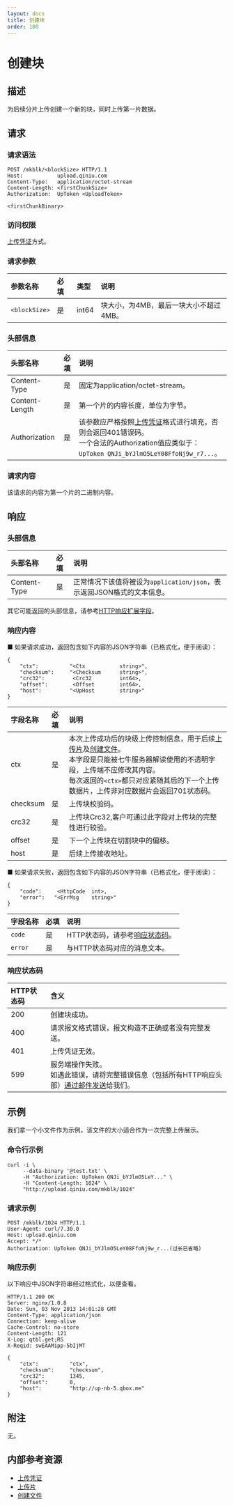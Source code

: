 ```yaml
---
layout: docs
title: 创建块
order: 100
---
```


<a id="mkblk"></a>
# 创建块

<a id="mkblk-description"></a>
## 描述

为后续分片上传创建一个新的块，同时上传第一片数据。

<a id="mkblk-request"></a>
## 请求

<a id="mkblk-request-syntax"></a>
### 请求语法

```
POST /mkblk/<blockSize> HTTP/1.1
Host:           upload.qiniu.com
Content-Type:   application/octet-stream
Content-Length: <firstChunkSize>
Authorization:  UpToken <UploadToken>

<firstChunkBinary>
```

<a id="mkblk-request-auth"></a>
### 访问权限

[上传凭证][uploadTokenHref]方式。

<a id="mkblk-request-params"></a>
### 请求参数

参数名称            | 必填 | 类型   | 说明
:------------------ | :--- | :----- | :------------------------------
`<blockSize>`       | 是   | int64  | 块大小，为4MB，最后一块大小不超过4MB。

<a id="mkblk-request-headers"></a>
### 头部信息

头部名称       | 必填 | 说明
:------------- | :--- | :--------------------------------
Content-Type   | 是   | 固定为application/octet-stream。
Content-Length | 是   | 第一个片的内容长度，单位为字节。
Authorization  | 是   | 该参数应严格按照[上传凭证][uploadTokenHref]格式进行填充，否则会返回401错误码。<br>一个合法的Authorization值应类似于：`UpToken QNJi_bYJlmO5LeY08FfoNj9w_r7...`。

<a id="mkblk-request-body"></a>
### 请求内容

该请求的内容为第一个片的二进制内容。

<a id="mkblk-response"></a>
## 响应

<a id="mkblk-response-headers"></a>
### 头部信息

头部名称      | 必填 | 说明                              
:------------ | :--- | :--------------------------------------------------------------------
Content-Type  | 是   | 正常情况下该值将被设为`application/json`，表示返回JSON格式的文本信息。

其它可能返回的头部信息，请参考[HTTP响应扩展字段][commonHttpResponseHeaderHref]。

<a id="mkblk-response-body"></a>
### 响应内容

■ 如果请求成功，返回包含如下内容的JSON字符串（已格式化，便于阅读）：  

```
{
	"ctx":          "<Ctx           string>", 
    "checksum":     "<Checksum      string>",
    "crc32":         <Crc32         int64>,
    "offset":        <Offset        int64>,
    "host":         "<UpHost        string>"
}
```

字段名称       | 必填 | 说明
:------------- | :--- | :------------------------------
ctx            | 是   | 本次上传成功后的块级上传控制信息，用于后续[上传片](bput.html)及[创建文件](mkfile.html)。<br>本字段是只能被七牛服务器解读使用的不透明字段，上传端不应修改其内容。<br>每次返回的`<ctx>`都只对应紧随其后的下一个上传数据片，上传非对应数据片会返回701状态码。
checksum       | 是   | 上传块校验码。
crc32          | 是   | 上传块Crc32,客户可通过此字段对上传块的完整性进行较验。
offset         | 是   | 下一个上传块在切割块中的偏移。
host           | 是   | 后续上传接收地址。

■ 如果请求失败，返回包含如下内容的JSON字符串（已格式化，便于阅读）：  

```
{
	"code":     <HttpCode  int>, 
    "error":   "<ErrMsg    string>"
}
```

字段名称     | 必填 | 说明                              
:----------- | :--- | :--------------------------------------------------------------------
`code`       | 是   | HTTP状态码，请参考[响应状态码](#mkblk-response-status)。
`error`      | 是   | 与HTTP状态码对应的消息文本。

<a id="mkblk-response-status"></a>
### 响应状态码

HTTP状态码 | 含义
:--------- | :--------------------------
200        | 创建块成功。
400	       | 请求报文格式错误，报文构造不正确或者没有完整发送。
401        | 上传凭证无效。
599	       | 服务端操作失败。<br>如遇此错误，请将完整错误信息（包括所有HTTP响应头部）[通过邮件发送][sendBugReportHref]给我们。

<a id="mkblk-examples"></a>
## 示例

我们拿一个小文件作为示例，该文件的大小适合作为一次完整上传展示。  

<a id="mkblk-example1-command"></a>
### 命令行示例

```
curl -i \
     --data-binary '@test.txt' \
     -H "Authorization: UpToken QNJi_bYJlmO5LeY..." \
     -H "Content-Length: 1024" \
     "http://upload.qiniu.com/mkblk/1024"
```

<a id="mkblk-example1-request"></a>
### 请求示例

```
POST /mkblk/1024 HTTP/1.1
User-Agent: curl/7.30.0
Host: upload.qiniu.com
Accept: */*
Authorization: UpToken QNJi_bYJlmO5LeY08FfoNj9w_r...(过长已省略)
```

<a id="mkblk-example1-response"></a>
### 响应示例

以下响应中JSON字符串经过格式化，以便查看。

```
HTTP/1.1 200 OK
Server: nginx/1.0.8
Date: Sun, 03 Nov 2013 14:01:28 GMT
Content-Type: application/json
Connection: keep-alive
Cache-Control: no-store
Content-Length: 121
X-Log: qtbl.get;RS
X-Reqid: swEAAMipp-5bIjMT

{
	"ctx":          "ctx", 
    "checksum":     "checksum",
    "crc32":        1345,
    "offset":       0,
    "host":         "http://up-nb-5.qbox.me"
}
```

<a id="mkblk-remarks"></a>
## 附注

无。

<a id="mkblk-internal-resources"></a>
## 内部参考资源

- [上传凭证][uploadTokenHref]
- [上传片](bput.html)
- [创建文件](mkfile.html)

[sendBugReportHref]:            mailto:support@qiniu.com?subject=599错误日志     "发送错误报告"
[uploadTokenHref]:              http://developer.qiniu.com/docs/v6/api/reference/security/upload-token.html                    "上传凭证"
[commonHttpResponseHeaderHref]: http://developer.qiniu.com/docs/v6/api/reference/extended-headers.html                         "常见响应头部信息"
